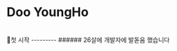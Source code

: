 Doo YoungHo
=============
<br>
🐯첫 시작
---------
###### 26살에 개발자에 발돋움 했습니다
<!--
**DooYoungHo/DooYoungHo** is a ✨ _special_ ✨ repository because its `README.md` (this file) appears on your GitHub profile.

Here are some ideas to get you started:

- 🔭 I’m currently working on ...
- 🌱 I’m currently learning ...
- 👯 I’m looking to collaborate on ...
- 🤔 I’m looking for help with ...
- 💬 Ask me about ...
- 📫 How to reach me: ...
- 😄 Pronouns: ...
- ⚡ Fun fact: ...
-->
